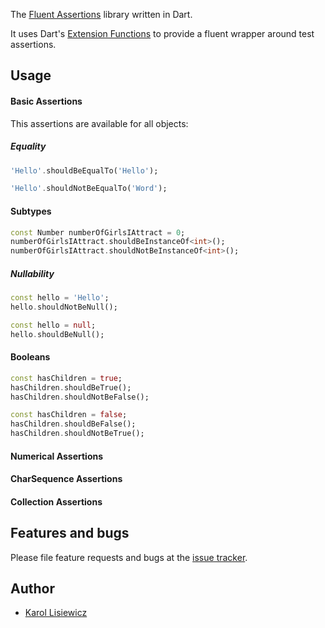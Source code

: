 The [Fluent Assertions](https://fluentassertions.com/) library written in Dart.

It uses Dart's [Extension Functions](https://dart.dev/guides/language/extension-methods) to provide a fluent wrapper around test assertions.

## Usage

#### Basic Assertions

This assertions are available for all objects:

##### Equality

```dart
'Hello'.shouldBeEqualTo('Hello');
```
```dart
'Hello'.shouldNotBeEqualTo('Word');
```

#### Subtypes
```dart
const Number numberOfGirlsIAttract = 0;
numberOfGirlsIAttract.shouldBeInstanceOf<int>();
numberOfGirlsIAttract.shouldNotBeInstanceOf<int>();
```

##### Nullability

```dart
const hello = 'Hello';
hello.shouldNotBeNull();
```

```dart
const hello = null;
hello.shouldBeNull();
```

#### Booleans
```dart
const hasChildren = true;
hasChildren.shouldBeTrue();
hasChildren.shouldNotBeFalse();
```
```dart
const hasChildren = false;
hasChildren.shouldBeFalse();
hasChildren.shouldNotBeTrue();
```

#### Numerical Assertions

#### CharSequence Assertions

#### Collection Assertions

## Features and bugs

Please file feature requests and bugs at the [issue tracker][tracker].

[tracker]: http://example.com/issues/replaceme

## Author
- [Karol Lisiewicz](https://github.com/klisiewicz)

